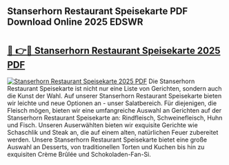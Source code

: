 ## Stanserhorn Restaurant Speisekarte PDF Download Online 2025 EDSWR

# <h2><a href="http://gc8dfrq.nevu.top/?p=Stanserhorn+Restaurant+Speisekarte">🔗 👉🔴 Stanserhorn Restaurant Speisekarte 2025 PDF</a></h2>

[![Stanserhorn Restaurant Speisekarte 2025 PDF](https://i.imgur.com/dBaPXMq.png)](http://gc8dfrq.nevu.top/?p=Stanserhorn+Restaurant+Speisekarte)
Die Stanserhorn Restaurant Speisekarte ist nicht nur eine Liste von Gerichten, sondern auch die Kunst der Wahl. Auf unserer Stanserhorn Restaurant Speisekarte bieten wir leichte und neue Optionen an - unser Salatbereich. Für diejenigen, die Fleisch mögen, bieten wir eine umfangreiche Auswahl an Gerichten auf der Stanserhorn Restaurant Speisekarte an: Rindfleisch, Schweinefleisch, Huhn und Fisch. Unseren Auserwählten bieten wir exquisite Gerichte wie Schaschlik und Steak an, die auf einem alten, natürlichen Feuer zubereitet werden. Unsere Stanserhorn Restaurant Speisekarte bietet eine große Auswahl an Desserts, von traditionellen Torten und Kuchen bis hin zu exquisiten Crème Brûlée und Schokoladen-Fan-Si.
